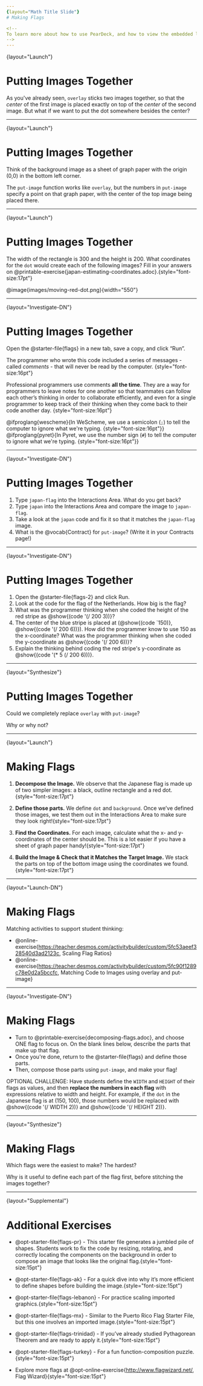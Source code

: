 ```yaml
---
{layout="Math Title Slide"}
# Making Flags

<!--
To learn more about how to use PearDeck, and how to view the embedded links on these slides without going into present mode visit https://help.peardeck.com/en
-->
---
```

{layout="Launch"}
# Putting Images Together 

As you've already seen, `overlay` sticks two images together, so that the _center_ of the first image is placed exactly on top of the _center_ of the second image. But what if we want to put the dot somewhere besides the center?

---
{layout="Launch"}
# Putting Images Together

Think of the background image as a sheet of graph paper with the origin (0,0) in the bottom left corner.

The `put-image` function works like `overlay`, but the numbers in `put-image` specify a point on that graph paper, with the center of the top image being placed there.

---
{layout="Launch"}
# Putting Images Together

The width of the rectangle is 300 and the height is 200. What coordinates for the `dot` would create each of the following images? Fill in your answers on @printable-exercise{japan-estimating-coordinates.adoc}.{style="font-size:17pt"}

@image{images/moving-red-dot.png}{width="550"}

---
{layout="Investigate-DN"}
# Putting Images Together

Open the @starter-file{flags} in a new tab, save a copy, and click “Run”.

The programmer who wrote this code included a series of messages - called *comments* - that will never be read by the computer. {style="font-size:16pt"}

Professional programmers use comments __all the time__. They are a way for programmers to leave notes for one another so that teammates can follow each other’s thinking in order to collaborate efficiently, and even for a single programmer to keep track of their thinking when they come back to their code another day.
{style="font-size:16pt"}

@ifproglang{wescheme}{In WeScheme, we use a semicolon (`;`) to tell the computer to ignore what we're typing. {style="font-size:16pt"}}
@ifproglang{pyret}{In Pyret, we use the number sign (`#`) to tell the computer to ignore what we're typing. {style="font-size:16pt"}}


---
{layout="Investigate-DN"}
# Putting Images Together

1. Type `japan-flag` into the Interactions Area. What do you get back?
1. Type `japan` into the Interactions Area and compare the image to `japan-flag`.
1. Take a look at the `japan` code and fix it so that it matches the `japan-flag` image.
1. What is the @vocab{Contract} for `put-image`? (Write it in your Contracts page!)

---
{layout="Investigate-DN"}
# Putting Images Together

1. Open the @starter-file{flags-2} and click Run.
1. Look at the code for the flag of the Netherlands. How big is the flag?
1. What was the programmer thinking when she coded the height of the red stripe as @show{(code '(/ 200 3))}?
1. The center of the blue stripe is placed at (@show{(code `150)}, @show{(code '(/ 200 6))}). How did the programmer know to use 150 as the x-coordinate? What was the programmer thinking when she coded the y-coordinate as @show{(code '(/ 200 6))}?
1. Explain the thinking behind coding the red stripe's y-coordinate as @show{(code '(* 5 (/ 200 6)))}.

<!--
200/3 evaluates to a Number that is exactly 1/3 the height of a flag that is 200 pixels tall. To locate these stripes vertically using their center points, we'll have to visualize the center lines of the rectangles... which effectively divides the flag into sixths with the centers of the rectangles located at 1/6, 3/6, and 5/6 of the height of the flag.
-->
---
{layout="Synthesize"}
# Putting Images Together

Could we completely replace `overlay` with `put-image`? 

Why or why not?

<!--
If you have time, we have lots of additional starter files to push student thinking linked in the additional exercises at the end of this lesson and now would be the time to dive into them!
-->

---
{layout="Launch"}
# Making Flags

1) __Decompose the Image.__ We observe that the Japanese flag is made up of two simpler images: a black, outline rectangle and a red dot.{style="font-size:17pt"}


2) __Define those parts.__ We define `dot` and `background`. Once we’ve defined those images, we test them out in the Interactions Area to make sure they look right!{style="font-size:17pt"}


3) __Find the Coordinates.__ For each image, calculate what the x- and y-coordinates of the center should be. This is a lot easier if you have a sheet of graph paper handy!{style="font-size:17pt"}


4) __Build the Image & Check that it Matches the Target Image.__ We stack the parts on top of the bottom image using the coordinates we found.{style="font-size:17pt"}

<!--
__TIP: don't cram all the code into one line! If you break it up into new lines (for example, hitting "Return" before the x-coordinate and after the y-coordinate), you'll notice that the code forms a "staircase" pattern.__ Be sure to compare the image you get with the target image!
-->

---
{layout="Launch-DN"}
# Making Flags

Matching activities to support student thinking:

- @online-exercise{https://teacher.desmos.com/activitybuilder/custom/5fc53aeef328540d3ad2123c, Scaling Flag Ratios}
- @online-exercise{https://teacher.desmos.com/activitybuilder/custom/5fc90f1289c78e0d2a5bccfc, Matching Code to Images using overlay and put-image}


---
{layout="Investigate-DN"}
# Making Flags


- Turn to @printable-exercise{decomposing-flags.adoc}, and choose ONE flag to focus on. On the blank lines below, describe the parts that make up that flag.
- Once you're done, return to the @starter-file{flags} and define those parts.
- Then, compose those parts using `put-image`, and make your flag!

OPTIONAL CHALLENGE: Have students define the `WIDTH` and `HEIGHT` of their flags as values, and then __replace the numbers in each flag__ with expressions relative to width and height. For example, if the `dot` in the Japanese flag is at (150, 100), those numbers would be replaced with @show{(code '(/ WIDTH 2))} and @show{(code '(/ HEIGHT 2))}.


<!-- 
Paper Flag Models to Code: In this exercise, students will be decomposing the image of a flag. For a more tactile experience, you could have students construct images of the flags they choose using construction paper. This should happen between the step where they describe the shapes needed to compose the flags image and write the code to build the image.  The act of physically building the flag from layers of paper makes the layering of the coded images visible and helps students to remember that white space is not just "blank".
-->

---
{layout="Synthesize"}
# Making Flags

Which flags were the easiest to make? The hardest?

Why is it useful to define each part of the flag first, before stitching the images together?

---
{layout="Supplemental"}
# Additional Exercises

- @opt-starter-file{flags-pr} - This starter file generates a jumbled pile of shapes. Students work to fix the code by resizing, rotating, and correctly locating the components on the background in order to compose an image that looks like the original flag.{style="font-size:15pt"}

- @opt-starter-file{flags-ak} - For a quick dive into why it’s more efficient to define shapes before building the image.{style="font-size:15pt"}

- @opt-starter-file{flags-lebanon} - For practice scaling imported graphics.{style="font-size:15pt"}

- @opt-starter-file{flags-mx} - Similar to the Puerto Rico Flag Starter File, but this one involves an imported image.{style="font-size:15pt"}

- @opt-starter-file{flags-trinidad} - If you’ve already studied Pythagorean Theorem and are ready to apply it.{style="font-size:15pt"}

- @opt-starter-file{flags-turkey} - For a fun function-composition puzzle.{style="font-size:15pt"}

- Explore more flags at @opt-online-exercise{http://www.flagwizard.net/, Flag Wizard}{style="font-size:15pt"}

